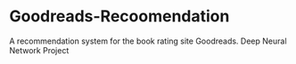 # Goodreads-Recoomendation
A recommendation system for the book rating site Goodreads. Deep Neural Network Project
